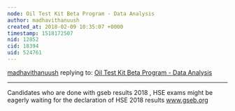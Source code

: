 ```yaml
---
node: Oil Test Kit Beta Program - Data Analysis
author: madhavithanuush
created_at: 2018-02-09 10:35:07 +0000
timestamp: 1518172507
nid: 12852
cid: 18394
uid: 524761
---
```




[madhavithanuush](../profile/madhavithanuush) replying to: [Oil Test Kit Beta Program - Data Analysis](../notes/mlamadrid/03-17-2016/spectometer-intensity-calibration)

----
Candidates who are done with gseb results 2018 , HSE exams might be eagerly waiting for the declaration of HSE 2018 results <a href="https://gseb-hseresults.in/">www.gseb.org</a>

